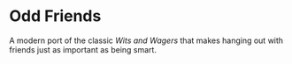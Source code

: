 # Odd Friends

A modern port of the classic _Wits and Wagers_ that makes hanging out with friends just as important as being smart.
